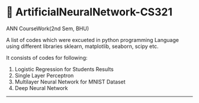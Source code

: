 # 🚀 ArtificialNeuralNetwork-CS321
ANN CourseWork(2nd Sem, BHU)

A list of codes which were excueted in python programming Language using different libraries sklearn, matplotlib, seaborn, scipy etc.

It consists of codes for following:

1. Logistic Regression for Students Results
2. Single Layer Perceptron
3. Multilayer Neural Network for MNIST Dataset
4. Deep Neural Network

---
